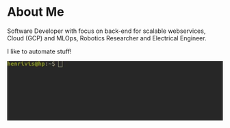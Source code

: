 # About Me

Software Developer with focus on back-end for scalable webservices, Cloud (GCP) and MLOps, Robotics Researcher and Electrical Engineer.

I like to automate stuff!

![hello-there](https://github.com/hpoleselo/hpoleselo/blob/main/output.gif)
